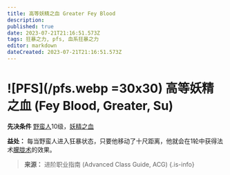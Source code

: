```yaml
---
title: 高等妖精之血 Greater Fey Blood
description: 
published: true
date: 2023-07-21T21:16:51.573Z
tags: 狂暴之力, pfs, 血系狂暴之力
editor: markdown
dateCreated: 2023-07-21T21:16:51.573Z
---
```


# ![PFS](/pfs.webp =30x30) 高等妖精之血 (Fey Blood, Greater, Su)

**先决条件** [野蛮人](/野蛮人)10级，[妖精之血](/狂暴之力/妖精之血)

**益处：** 每当野蛮人进入狂暴状态，只要他移动了十尺距离，他就会在1轮中获得法术[朦胧术](/法术列表/朦胧术_Blur)的效果。

> **来源：** 进阶职业指南 (Advanced Class Guide, ACG)
{.is-info}